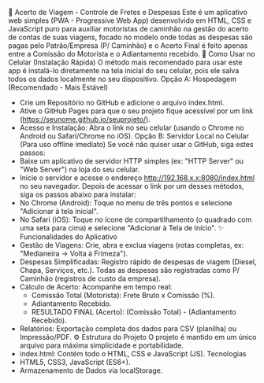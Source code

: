 <meta name='viewport' content='width=device-width, initial-scale=1'/>🚛 Acerto de Viagem - Controle de Fretes e Despesas
Este é um aplicativo web simples (PWA - Progressive Web App) desenvolvido em HTML, CSS e JavaScript puro para auxiliar motoristas de caminhão na gestão do acerto de contas de suas viagens, focado no modelo onde todas as despesas são pagas pelo Patrão/Empresa (P/ Caminhão) e o Acerto Final é feito apenas entre a Comissão do Motorista e o Adiantamento recebido.
🚀 Como Usar no Celular (Instalação Rápida)
O método mais recomendado para usar este app é instalá-lo diretamente na tela inicial do seu celular, pois ele salva todos os dados localmente no seu dispositivo.
Opção A: Hospedagem (Recomendado - Mais Estável)
 * Crie um Repositório no GitHub e adicione o arquivo index.html.
 * Ative o GitHub Pages para que o seu projeto fique acessível por um link (https://seunome.github.io/seuprojeto/).
 * Acesso e Instalação: Abra o link no seu celular (usando o Chrome no Android ou Safari/Chrome no iOS).
Opção B: Servidor Local no Celular (Para uso offline imediato)
Se você não quiser usar o GitHub, siga estes passos:
 * Baixe um aplicativo de servidor HTTP simples (ex: "HTTP Server" ou "Web Server") na loja do seu celular.
 * Inicie o servidor e acesse o endereço http://192.168.x.x:8080/index.html no seu navegador.
Depois de acessar o link por um desses métodos, siga os passos abaixo para instalar:
 * No Chrome (Android): Toque no menu de três pontos e selecione "Adicionar à tela inicial".
 * No Safari (iOS): Toque no ícone de compartilhamento (o quadrado com uma seta para cima) e selecione "Adicionar à Tela de Início".
✨ Funcionalidades do Aplicativo
 * Gestão de Viagens: Crie, abra e exclua viagens (rotas completas, ex: "Medianeira → Volta à Frimeza").
 * Despesas Simplificadas: Registro rápido de despesas de viagem (Diesel, Chapa, Serviços, etc.). Todas as despesas são registradas como P/ Caminhão (registros de custo da empresa).
 * Cálculo de Acerto: Acompanhe em tempo real:
   * Comissão Total (Motorista): Frete Bruto x Comissão (%).
   * Adiantamento Recebido.
   * RESULTADO FINAL (Acerto): (Comissão Total) - (Adiantamento Recebido).
 * Relatórios: Exportação completa dos dados para CSV (planilha) ou Impressão/PDF.
⚙️ Estrutura do Projeto
O projeto é mantido em um único arquivo para máxima simplicidade e portabilidade.
 * index.html: Contém todo o HTML, CSS e JavaScript (JS).
Tecnologias
 * HTML5, CSS3, JavaScript (ES6+).
 * Armazenamento de Dados via localStorage.
